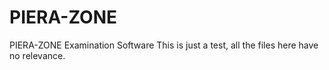 # PIERA-ZONE
PIERA-ZONE Examination Software
This is just a test, all the files here have no relevance.
